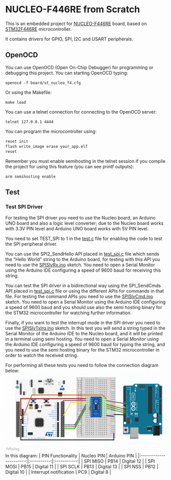 # NUCLEO-F446RE from Scratch
This is an embedded project for [NUCLEO-F446RE](https://www.st.com/en/evaluation-tools/nucleo-f446re.html) board, based on [STM32F446RE](https://www.st.com/en/microcontrollers-microprocessors/stm32f446re.html) microcontroller.

It contains drivers for GPIO, SPI, I2C and USART peripherals.

## OpenOCD
You can use OpenOCD (Open On-Chip Debugger) for programming or debugging this project. You can starting OpenOCD typing:
```console
openocd -f board/st_nucleo_f4.cfg
```
Or using the Makefile:
```console
make load
```
You can use a telnet connection for connecting to the OpenOCD server:
```console
telnet 127.0.0.1 4444
```
You can program the microcontroller using:
```console
reset init
flash write_image erase your_app.elf
reset
```
Remember you must enable semihosting in the telnet session if you compile the project for using this feature (you can see printf outputs):
```console
arm semihosting enable
```
## Test
### Test SPI Driver
For testing the SPI driver you need to use the Nucleo board, an Arduino UNO board and also a logic level converter; due to the Nucleo board works with 3.3V PIN level and Arduino UNO board works with 5V PIN level.

You need to set TEST_SPI to 1 in the [test.c](src/tst/test.c) file for enabling the code to test the SPI peripheral driver.

You can use the SPI2_SendHello API placed in [test_spi.c](src/tst/test_spi.c) file which sends the "Hello World" string to the Arduino board, for testing with this API you need to use the [SPISlvRx.ino](ard/SPI/SPISlvRx/SPISlvRx.ino) sketch. You need to open a Serial Monitor using the Arduino IDE configuring a speed of 9600 baud for receiving this string.

You can test the SPI driver in a bidirectional way using the SPI_SendCmds API placed in [test_spi.c](src/tst/test_spi.c) file or using the different APIs for commands in that file. For testing the command APIs you need to use the [SPISlvCmd.ino](ard/SPI/SPISlvCmd/SPISlvCmd.ino) sketch. You need to open a Serial Monitor using the Arduino IDE configuring a speed of 9600 baud and you should use also the semi hosting binary for the STM32 microcontroller for watching further information.

Finally, if you want to test the interrupt mode in the SPI driver you need to use the [SPISlvTxIrq.ino](ard/SPI/SPISlvTxIrq/SPISlvTxIrq.ino) sketch. In this test you will send a string typed in the Serial Monitor of the Arduino IDE to the Nucleo board, and it will be printed in a terminal using semi hosting. You need to open a Serial Monitor using the Arduino IDE configuring a speed of 9600 baud for typing the string, and you need to use the semi hosting binary for the STM32 microcontroller in order to watch the received string.

For performing all these tests you need to follow the connection diagram below:
![Alt text](doc/img/nucleo-spi-test.png)
In this diagram:
| PIN Functionality      | Nucleo PIN | Arduino PIN |
|:----------------------:|:----------:|:-----------:|
| SPI MISO               | PB14       | Digital 12  |
| SPI MOSI               | PB15       | Digital 11  |
| SPI SCLK               | PB13       | Digital 13  |
| SPI NSS                | PB12       | Digital 10  |
| Interrupt notification | PC9        | Digital 8   |
